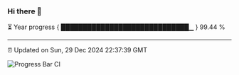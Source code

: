 ### Hi there 👋

⏳ Year progress { █████████████████████████████▁ } 99.44 %

---

⏰ Updated on Sun, 29 Dec 2024 22:37:39 GMT

![Progress Bar CI](https://github.com/IshwaranRudhara/GIT-ACTION/workflows/Progress%20Bar%20CI/badge.svg)

